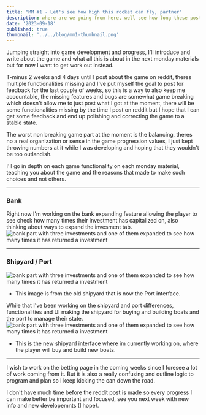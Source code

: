 ```yaml
---
title: "MM #1 - Let's see how high this rocket can fly, partner"
description: where are we going from here, well see how long these posts and development will last together
date: '2023-09-18'
published: true
thumbnail: '../../blog/mm1-thumbnail.png'
---
```


Jumping straight into game development and progress, I'll introduce and write about the game and what all this is about in the next monday materials but for now I want to get work out instead.

T-minus 2 weeks and 4 days until I post about the game on reddit, theres multiple functionalities missing and I've put myself the goal to post for feedback for the last couple of weeks, so this is a way to also keep me accountable, the missing features and bugs are somewhat game breaking which doesn't allow me to just post what I got at the moment, there will be some functionalities missing by the time I post on reddit but I hope that I can get some feedback and end up polishing and correcting the game to a stable state.

The worst non breaking game part at the moment is the balancing, theres no a real organization or sense in the game progression values, I just kept throwing numbers at it while I was developing and hoping that they wouldn't be too outlandish.

I'll go in depth on each game functionality on each monday material, teaching you about the game and the reasons that made to make such choices and not others.

---

### Bank

Right now I'm working on the bank expanding feature allowing the player to see check how many times their investment has capitalized on, also thinking about ways to expand the invesment tab.
![bank part with three investments and one of them expanded to see how many times it has returned a investment](../../blog/mm1-bank-expansion.png)

---

### Shipyard / Port

![bank part with three investments and one of them expanded to see how many times it has returned a investment](../../blog/mm1-old-shipyard.png)

- This image is from the old shipyard that is now the Port interface.

While that I've been working on the shipyard and port differences, functionalities and UI making the shipyard for buying and building boats and the port to manage their state.
![bank part with three investments and one of them expanded to see how many times it has returned a investment](../../blog/mm1-new-shipyard.png)

- This is the new shipyard interface where im currently working on, where the player will buy and build new boats.

---

I wish to work on the betting page in the coming weeks since I foresee a lot of work coming from it.
But it is also a really confusing and outline logic to program and plan so I keep kicking the can down the road.

I don't have much time before the reddit post is made so every progress I can make better be important and focused, see you next week with new info and new developemnts (I hope).
